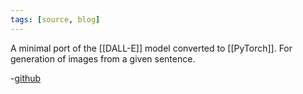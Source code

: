 ```yaml
---
tags: [source, blog]
---
```


A minimal port of the [[DALL-E]] model converted to [[PyTorch]]. For generation of images from a given sentence.

-[github](https://eng.lyft.com/causal-forecasting-at-lyft-part-1-14cca6ff3d6d)